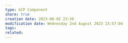 ```yaml
---
type: GCP Component 
share: true
creation date: 2023-08-02 23:56
modification date: Wednesday 2nd August 2023 23:57:04
tags:
related:
---
```



